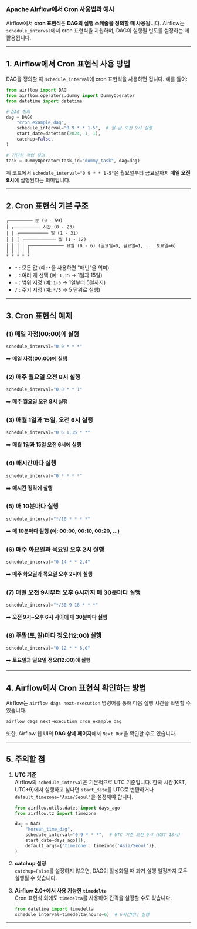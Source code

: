 ### Apache Airflow에서 Cron 사용법과 예시

Airflow에서 **cron 표현식**은 **DAG의 실행 스케줄을 정의할 때 사용**됩니다. Airflow는 `schedule_interval`에서 cron 표현식을 지원하며, DAG이 실행될 빈도를 설정하는 데 활용됩니다.  

---

## 1. **Airflow에서 Cron 표현식 사용 방법**
DAG을 정의할 때 `schedule_interval`에 cron 표현식을 사용하면 됩니다. 예를 들어:

```python
from airflow import DAG
from airflow.operators.dummy import DummyOperator
from datetime import datetime

# DAG 정의
dag = DAG(
    "cron_example_dag",
    schedule_interval="0 9 * * 1-5",  # 월~금 오전 9시 실행
    start_date=datetime(2024, 1, 1),
    catchup=False,
)

# 간단한 작업 정의
task = DummyOperator(task_id="dummy_task", dag=dag)
```
위 코드에서 `schedule_interval="0 9 * * 1-5"`은 월요일부터 금요일까지 **매일 오전 9시**에 실행된다는 의미입니다.

---

## 2. **Cron 표현식 기본 구조**
```
┌───────── 분 (0 - 59)
│ ┌────────── 시간 (0 - 23)
│ │ ┌─────────── 일 (1 - 31)
│ │ │ ┌──────────── 월 (1 - 12)
│ │ │ │ ┌───────────── 요일 (0 - 6) (일요일=0, 월요일=1, ... 토요일=6)
│ │ │ │ │
* * * * *
```

- `*` : 모든 값 (예: `*`을 사용하면 "매번"을 의미)
- `,` : 여러 개 선택 (예: `1,15` → 1일과 15일)
- `-` : 범위 지정 (예: `1-5` → 1일부터 5일까지)
- `/` : 주기 지정 (예: `*/5` → 5 단위로 실행)

---

## 3. **Cron 표현식 예제**

### (1) 매일 자정(00:00)에 실행
```python
schedule_interval="0 0 * * *"
```
➡️ **매일 자정(00:00)에 실행**

### (2) 매주 월요일 오전 8시 실행
```python
schedule_interval="0 8 * * 1"
```
➡️ **매주 월요일 오전 8시 실행**

### (3) 매월 1일과 15일, 오전 6시 실행
```python
schedule_interval="0 6 1,15 * *"
```
➡️ **매월 1일과 15일 오전 6시에 실행**

### (4) 매시간마다 실행
```python
schedule_interval="0 * * * *"
```
➡️ **매시간 정각에 실행**

### (5) 매 10분마다 실행
```python
schedule_interval="*/10 * * * *"
```
➡️ **매 10분마다 실행 (예: 00:00, 00:10, 00:20, ...)**

### (6) 매주 화요일과 목요일 오후 2시 실행
```python
schedule_interval="0 14 * * 2,4"
```
➡️ **매주 화요일과 목요일 오후 2시에 실행**

### (7) 매일 오전 9시부터 오후 6시까지 매 30분마다 실행
```python
schedule_interval="*/30 9-18 * * *"
```
➡️ **오전 9시~오후 6시 사이에 매 30분마다 실행**

### (8) 주말(토,일)마다 정오(12:00) 실행
```python
schedule_interval="0 12 * * 6,0"
```
➡️ **토요일과 일요일 정오(12:00)에 실행**

---

## 4. **Airflow에서 Cron 표현식 확인하는 방법**
Airflow는 `airflow dags next-execution` 명령어를 통해 다음 실행 시간을 확인할 수 있습니다.

```sh
airflow dags next-execution cron_example_dag
```
또한, Airflow 웹 UI의 **DAG 상세 페이지**에서 `Next Run`을 확인할 수도 있습니다.

---

## 5. **주의할 점**
1. **UTC 기준**  
   Airflow의 `schedule_interval`은 기본적으로 UTC 기준입니다. 한국 시간(KST, UTC+9)에서 실행하고 싶다면 `start_date`를 UTC로 변환하거나 `default_timezone='Asia/Seoul'`을 설정해야 합니다.
   
   ```python
   from airflow.utils.dates import days_ago
   from airflow.tz import timezone
   
   dag = DAG(
       "korean_time_dag",
       schedule_interval="0 9 * * *",  # UTC 기준 오전 9시 (KST 18시)
       start_date=days_ago(1),
       default_args={'timezone': timezone('Asia/Seoul')},
   )
   ```

2. **catchup 설정**  
   `catchup=False`를 설정하지 않으면, DAG이 활성화될 때 과거 실행 일정까지 모두 실행될 수 있습니다.

3. **Airflow 2.0+에서 사용 가능한 `timedelta`**  
   Cron 표현식 외에도 `timedelta`를 사용하여 간격을 설정할 수도 있습니다.

   ```python
   from datetime import timedelta
   schedule_interval=timedelta(hours=6)  # 6시간마다 실행
   ```

---
